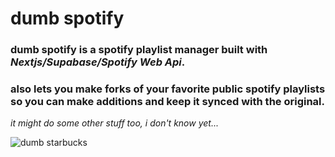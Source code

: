 # dumb spotify

### dumb spotify is a spotify playlist manager built with _Nextjs/Supabase/Spotify Web Api_.

### also lets you make forks of your favorite public spotify playlists so you can make additions and keep it synced with the original.

_it might do some other stuff too, i don't know yet..._


![dumb starbucks](https://static.independent.co.uk/s3fs-public/thumbnails/image/2014/02/11/10/starbucks-fielder-youtube.jpg?width=982&height=726&auto=webp&quality=75)
